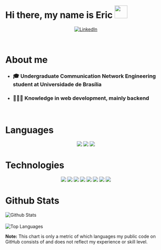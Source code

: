 <h1>Hi there, my name is Eric&nbsp;<img height="40px" src="https://i1.wp.com/blog.joypixels.com/content/images/2019/06/waving_hand_sign_1024.gif"/></h1>

<p align="center">
  <a href="https://www.linkedin.com/in/eric-serka/">
    <img
      alt="LinkedIn"
      title="LinkedIn"
      src="https://img.shields.io/badge/linkedin-%230077B5.svg?style=for-the-badge&logo=linkedin&logoColor=white"
    />
  </a>
</p>

<br />

# About me

- ### 🎓 Undergraduate Communication Network Engineering student at Universidade de Brasília
- ### 🧑🏻‍💻 Knowledge in web development, mainly backend

<br />

# Languages

<p align="center">
  <a>
    <img src="https://img.shields.io/badge/typescript-%23007ACC.svg?style=for-the-badge&logo=typescript&logoColor=white">
  </a>
  <a>
    <img src="https://img.shields.io/badge/javascript-%23323330.svg?style=for-the-badge&logo=javascript&logoColor=%23F7DF1E">
  </a>
  <a>
    <img src="https://img.shields.io/badge/Python-FFD43B?style=for-the-badge&logo=python&logoColor=blue">
  </a>
</p>
</p>

# Technologies

<p align="center">
<a>
    <img src="https://img.shields.io/badge/react-%2320232a.svg?style=for-the-badge&logo=react&logoColor=%2361DAFB">
  </a>
  <a>
    <img src="https://img.shields.io/badge/Express.js-000000?style=for-the-badge&logo=express&logoColor=white">
  </a>
  <a>
    <img src="https://img.shields.io/badge/nestjs-E0234E?style=for-the-badge&logo=nestjs&logoColor=white">
  </a>
  <a>
    <img src="https://img.shields.io/badge/fastapi-109989?style=for-the-badge&logo=FASTAPI&logoColor=white">
  </a>
  <a>
    <img src="https://img.shields.io/badge/postgres-%23316192.svg?style=for-the-badge&logo=postgresql&logoColor=white">
  </a>
  <a>
    <img src="https://img.shields.io/badge/sqlite-%2307405e.svg?style=for-the-badge&logo=sqlite&logoColor=white">
  </a>
  <a>
    <img src="https://img.shields.io/badge/MySQL-005C84?style=for-the-badge&logo=mysql&logoColor=white">
  </a>
  <a>
    <img src="https://img.shields.io/badge/git-%23F05033.svg?style=for-the-badge&logo=git&logoColor=white">
  </a>
</p>

# Github Stats

<img
  alt="Github Stats"
  src="https://github-readme-stats.vercel.app/api?username=ericserka&show_icons=true&count_private=true&theme=onedark"
  />

<p style="margin: 1.2rem 0;" />

<img
  alt="Top Languages"
  src="https://github-readme-stats.vercel.app/api/top-langs/?username=ericserka&langs_count=10&layout=compact&theme=onedark"
/>

<strong>Note:</strong>
This chart is only a metric of which languages my public code on GitHub consists of and does not reflect my experience or skill level.
